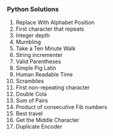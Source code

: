 ### Python Solutions
1. Replace With Alphabet Position
2. First character that repeats
3. Integer depth
4. Mumbling
5. Take a Ten Minute Walk
6. String incrementer
7. Valid Parentheses
8. Simple Pig Latin
9. Human Readable Time
10. Scramblies
11. First non-repeating character
12. Double Cola
13. Sum of Pairs
14. Product of consecutive Fib numbers
15. Best travel
16. Get the Middle Character
17. Duplicate Encoder
